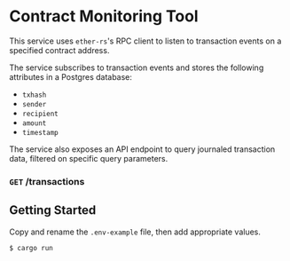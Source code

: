 # Contract Monitoring Tool

This service uses `ether-rs`'s RPC client to listen to transaction events on a specified contract address.

The service subscribes to transaction events and stores the following attributes in a Postgres database:

* `txhash`
* `sender`
* `recipient`
* `amount`
* `timestamp`

The service also exposes an API endpoint to query journaled transaction data, filtered on specific query parameters.

### `GET` /transactions




## Getting Started

Copy and rename the `.env-example` file, then add appropriate values.

```
$ cargo run
```
